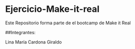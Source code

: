 # Ejercicio-Make-it-real
Este Repositorio forma parte de el bootcamp de Make it Real


##Integrantes:

Lina María Cardona Giraldo
